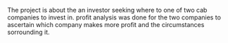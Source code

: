 The project is about the an investor seeking where to one of two cab companies to invest in. profit analysis was done for the two companies to ascertain which company makes more profit and the circumstances sorrounding it.
